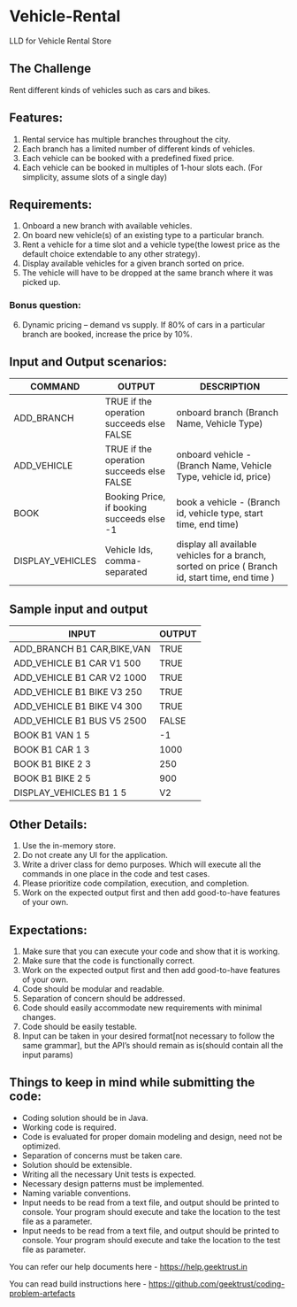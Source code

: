 # Vehicle-Rental
LLD for Vehicle Rental Store

## The Challenge
Rent different kinds of vehicles such as cars and bikes.

## Features:
1. Rental service has multiple branches throughout the city.
2. Each branch has a limited number of different kinds of vehicles.
3. Each vehicle can be booked with a predefined fixed price.
4. Each vehicle can be booked in multiples of 1-hour slots each. (For simplicity, assume slots of a single day)

## Requirements:
1. Onboard a new branch with available vehicles.
2. On board new vehicle(s) of an existing type to a particular branch.
3. Rent a vehicle for a time slot and a vehicle type(the lowest price as the default choice extendable to any other strategy).
4. Display available vehicles for a given branch sorted on price.
5. The vehicle will have to be dropped at the same branch where it was picked up.
### Bonus question:
6. Dynamic pricing – demand vs supply. If 80% of cars in a particular branch are booked, increase the price by 10%.

## Input and Output scenarios:
|COMMAND|OUTPUT|DESCRIPTION|
|---|---|---|
|ADD_BRANCH|TRUE if the operation succeeds else FALSE|onboard branch (Branch Name, Vehicle Type)|
|ADD_VEHICLE|TRUE if the operation succeeds else FALSE|onboard vehicle - (Branch Name, Vehicle Type, vehicle id, price)|
|BOOK|Booking Price, if booking succeeds else -1|book a vehicle - (Branch id, vehicle type, start time, end time)|
|DISPLAY_VEHICLES|Vehicle Ids, comma-separated|display all available vehicles for a branch, sorted on price ( Branch id, start time, end time )|

## Sample input and output
|INPUT|OUTPUT|
|---|---|
|ADD_BRANCH B1 CAR,BIKE,VAN|TRUE|
|ADD_VEHICLE B1 CAR V1 500|TRUE|
|ADD_VEHICLE B1 CAR V2 1000|TRUE|
|ADD_VEHICLE B1 BIKE V3 250|TRUE|
|ADD_VEHICLE B1 BIKE V4 300|TRUE|
|ADD_VEHICLE B1 BUS V5 2500|FALSE|
|BOOK B1 VAN 1 5|-1|
|BOOK B1 CAR 1 3|1000|
|BOOK B1 BIKE 2 3|250|
|BOOK B1 BIKE 2 5|900|
|DISPLAY_VEHICLES B1 1 5|V2|

## Other Details:
1. Use the in-memory store.
2. Do not create any UI for the application.
3. Write a driver class for demo purposes. Which will execute all the commands in one place in the code and test cases.
4. Please prioritize code compilation, execution, and completion.
5. Work on the expected output first and then add good-to-have features of your own.

## Expectations:
1. Make sure that you can execute your code and show that it is working.
2. Make sure that the code is functionally correct.
3. Work on the expected output first and then add good-to-have features of your own.
4. Code should be modular and readable.
5. Separation of concern should be addressed.
6. Code should easily accommodate new requirements with minimal changes.
7. Code should be easily testable.
8. Input can be taken in your desired format[not necessary to follow the same grammar], but the API’s should remain as is(should contain all the input params)

## Things to keep in mind while submitting the code:
* Coding solution should be in Java.
* Working code is required.
* Code is evaluated for proper domain modeling and design, need not be optimized.
* Separation of concerns must be taken care.
* Solution should be extensible.
* Writing all the necessary Unit tests is expected.
* Necessary design patterns must be implemented.
* Naming variable conventions.
* Input needs to be read from a text file, and output should be printed to console. Your program should execute and take the location to the test file as a parameter.
* Input needs to be read from a text file, and output should be printed to console. Your program should execute and take the location to the test file as parameter.

You can refer our help documents here - https://help.geektrust.in

You can read build instructions here - https://github.com/geektrust/coding-problem-artefacts
